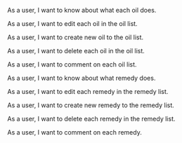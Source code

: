 As a user, I want to know about what each oil does.

As a user, I want to edit each oil in the oil list.

As a user, I want to create new oil to the oil list.

As a user, I want to delete each oil in the oil list.

As a user, I want to comment on each oil list.

As a user, I want to know about what remedy does.

As a user, I want to edit each remedy in the remedy list.

As a user, I want to create new remedy to the remedy list.

As a user, I want to delete each remedy in the remedy list.

As a user, I want to comment on each remedy.
